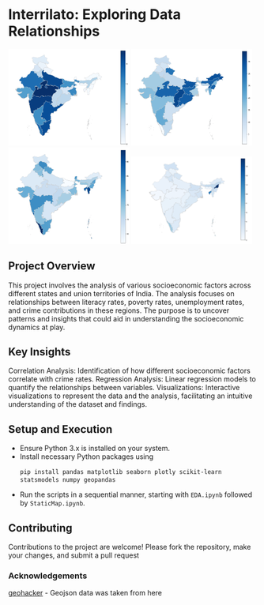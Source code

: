 # Interrilato: Exploring Data Relationships

<img src="https://github.com/avani1998/IndiaChoropleth/blob/master/images/crimerates.PNG" alt="drawing" width="245"/> <img src="https://github.com/avani1998/IndiaChoropleth/blob/master/images/povertyrates.PNG" alt="drawing" width="245"/> <img src="https://github.com/avani1998/IndiaChoropleth/blob/master/images/literacyrates.PNG" alt="drawing" width="245"/> <img src="https://github.com/avani1998/IndiaChoropleth/blob/master/images/unemploymentrate.PNG" alt="drawing" width="245"/>

## Project Overview
This project involves the analysis of various socioeconomic factors across different states and union territories of India. The analysis focuses on relationships between literacy rates, poverty rates, unemployment rates, and crime contributions in these regions. The purpose is to uncover patterns and insights that could aid in understanding the socioeconomic dynamics at play. 

## Key Insights
Correlation Analysis: Identification of how different socioeconomic factors correlate with crime rates.
Regression Analysis: Linear regression models to quantify the relationships between variables.
Visualizations: Interactive visualizations to represent the data and the analysis, facilitating an intuitive understanding of the dataset and findings.

## Setup and Execution
* Ensure Python 3.x is installed on your system.
* Install necessary Python packages using
  ```
  pip install pandas matplotlib seaborn plotly scikit-learn statsmodels numpy geopandas    
  ``` 
* Run the scripts in a sequential manner, starting with `EDA.ipynb` followed by `StaticMap.ipynb`.

## Contributing
Contributions to the project are welcome! Please fork the repository, make your changes, and submit a pull request

### Acknowledgements

[geohacker](https://github.com/geohacker/india/blob/master/state/india_state.geojson) - Geojson data was taken from here
